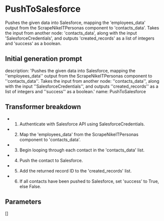 
# PushToSalesforce

Pushes the given data into Salesforce, mapping the 'employees_data' output from the ScrapeNikeITPersonas component to 'contacts_data'. Takes the input from another node: 'contacts_data', along with the input 'SalesforceCredentials', and outputs 'created_records' as a list of integers and 'success' as a boolean.

## Initial generation prompt
description: 'Pushes the given data into Salesforce, mapping the ''employees_data''
  output from the ScrapeNikeITPersonas component to ''contacts_data''. Takes the input
  from another node: ''contacts_data'', along with the input ''SalesforceCredentials'',
  and outputs ''created_records'' as a list of integers and ''success'' as a boolean.'
name: PushToSalesforce


## Transformer breakdown
- 1. Authenticate with Salesforce API using SalesforceCredentials.
- 2. Map the 'employees_data' from the ScrapeNikeITPersonas component to 'contacts_data'.
- 3. Begin looping through each contact in the 'contacts_data' list.
- 4. Push the contact to Salesforce.
- 5. Add the returned record ID to the 'created_records' list.
- 6. If all contacts have been pushed to Salesforce, set 'success' to True, else False.

## Parameters
[]

        